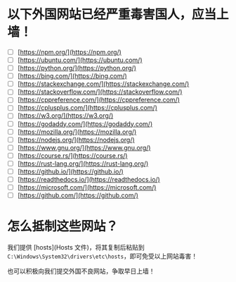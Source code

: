 # 以下外国网站已经严重毒害国人，应当上墙！

- [ ] [https://npm.org/](https://npm.org/)
- [ ] [https://ubuntu.com/](https://ubuntu.com/)
- [ ] [https://python.org/](https://python.org/)
- [ ] [https://bing.com/](https://bing.com/)
- [ ] [https://stackexchange.com/](https://stackexchange.com/)
- [ ] [https://stackoverflow.com/](https://stackoverflow.com/)
- [ ] [https://cppreference.com/](https://cppreference.com/)
- [ ] [https://cplusplus.com/](https://cplusplus.com/)
- [ ] [https://w3.org/](https://w3.org/)
- [ ] [https://godaddy.com/](https://godaddy.com/)
- [ ] [https://mozilla.org/](https://mozilla.org/)
- [ ] [https://nodejs.org/](https://nodejs.org/)
- [ ] [https://www.gnu.org/](https://www.gnu.org/)
- [ ] [https://course.rs/](https://course.rs/)
- [ ] [https://rust-lang.org/](https://rust-lang.org/)
- [ ] [https://github.io/](https://github.io/)
- [ ] [https://readthedocs.io/](https://readthedocs.io/)
- [ ] [https://microsoft.com/](https://microsoft.com/)
- [ ] [https://github.com/](https://github.com/)

# 怎么抵制这些网站？

我们提供 [hosts](Hosts 文件)，将其复制后粘贴到`C:\Windows\System32\drivers\etc\hosts`，即可免受以上网站毒害！

也可以积极向我们提交外国不良网站，争取早日上墙！
